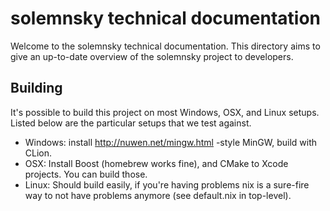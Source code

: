 # solemnsky technical documentation

Welcome to the solemnsky technical documentation. This directory aims to give an 
 up-to-date overview of the solemnsky project to developers.

## Building

It's possible to build this project on most Windows, OSX, and Linux setups. 
Listed below are the particular setups that we test against.

 * Windows: install http://nuwen.net/mingw.html -style MinGW, build with CLion.
 * OSX: Install Boost (homebrew works fine), and CMake to Xcode projects. You can build those.
 * Linux: Should build easily, if you're having problems nix is a sure-fire way 
to not have problems anymore (see default.nix in top-level).

